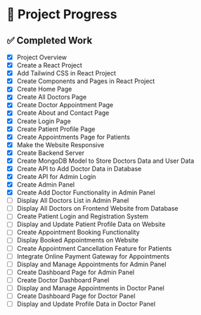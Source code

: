 # 📌 Project Progress

## ✅ Completed Work
- [x] Project Overview
- [x] Create a React Project
- [x] Add Tailwind CSS in React Project
- [x] Create Components and Pages in React Project
- [x] Create Home Page
- [x] Create All Doctors Page
- [x] Create Doctor Appointment Page
- [x] Create About and Contact Page
- [x] Create Login Page
- [x] Create Patient Profile Page
- [x] Create Appointments Page for Patients
- [x] Make the Website Responsive
- [x] Create Backend Server
- [x] Create MongoDB Model to Store Doctors Data and User Data
- [x] Create API to Add Doctor Data in Database
- [x] Create API for Admin Login
- [x] Create Admin Panel
- [x] Create Add Doctor Functionality in Admin Panel
- [ ] Display All Doctors List in Admin Panel
- [ ] Display All Doctors on Frontend Website from Database
- [ ] Create Patient Login and Registration System
- [ ] Display and Update Patient Profile Data on Website
- [ ] Create Appointment Booking Functionality
- [ ] Display Booked Appointments on Website
- [ ] Create Appointment Cancellation Feature for Patients
- [ ] Integrate Online Payment Gateway for Appointments
- [ ] Display and Manage Appointments for Admin Panel
- [ ] Create Dashboard Page for Admin Panel
- [ ] Create Doctor Dashboard Panel
- [ ] Display and Manage Appointments in Doctor Panel
- [ ] Create Dashboard Page for Doctor Panel
- [ ] Display and Update Profile Data in Doctor Panel
